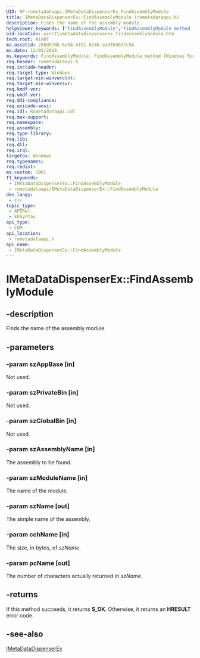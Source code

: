 ```yaml
---
UID: NF:rometadataapi.IMetaDataDispenserEx.FindAssemblyModule
title: IMetaDataDispenserEx::FindAssemblyModule (rometadataapi.h)
description: Finds the name of the assembly module.
helpviewer_keywords: ["FindAssemblyModule","FindAssemblyModule method [Windows Runtime]","FindAssemblyModule method [Windows Runtime]","IMetaDataDispenserEx interface","IMetaDataDispenserEx interface [Windows Runtime]","FindAssemblyModule method","IMetaDataDispenserEx.FindAssemblyModule","IMetaDataDispenserEx::FindAssemblyModule","rometadataapi/IMetaDataDispenserEx::FindAssemblyModule","winrt.imetadatadispenserex_findassemblymodule"]
old-location: winrt\imetadatadispenserex_findassemblymodule.htm
tech.root: WinRT
ms.assetid: 258d670b-6a94-4151-8746-a3df69677c5b
ms.date: 12/05/2018
ms.keywords: FindAssemblyModule, FindAssemblyModule method [Windows Runtime], FindAssemblyModule method [Windows Runtime],IMetaDataDispenserEx interface, IMetaDataDispenserEx interface [Windows Runtime],FindAssemblyModule method, IMetaDataDispenserEx.FindAssemblyModule, IMetaDataDispenserEx::FindAssemblyModule, rometadataapi/IMetaDataDispenserEx::FindAssemblyModule, winrt.imetadatadispenserex_findassemblymodule
req.header: rometadataapi.h
req.include-header: 
req.target-type: Windows
req.target-min-winverclnt: 
req.target-min-winversvr: 
req.kmdf-ver: 
req.umdf-ver: 
req.ddi-compliance: 
req.unicode-ansi: 
req.idl: Rometadataapi.idl
req.max-support: 
req.namespace: 
req.assembly: 
req.type-library: 
req.lib: 
req.dll: 
req.irql: 
targetos: Windows
req.typenames: 
req.redist: 
ms.custom: 19H1
f1_keywords:
 - IMetaDataDispenserEx::FindAssemblyModule
 - rometadataapi/IMetaDataDispenserEx::FindAssemblyModule
dev_langs:
 - c++
topic_type:
 - APIRef
 - kbSyntax
api_type:
 - COM
api_location:
 - rometadataapi.h
api_name:
 - IMetaDataDispenserEx::FindAssemblyModule
---
```


# IMetaDataDispenserEx::FindAssemblyModule


## -description

Finds the name of the assembly module.

## -parameters

### -param szAppBase [in]

Not used.

### -param szPrivateBin [in]

Not used.

### -param szGlobalBin [in]

Not used.

### -param szAssemblyName [in]

The assembly to be found.

### -param szModuleName [in]

The name of the module.

### -param szName [out]

The simple name of the assembly.

### -param cchName [in]

The size, in bytes, of <i>szName</i>.

### -param pcName [out]

The number of characters actually returned in <i>szName</i>.

## -returns

If this method succeeds, it returns <b xmlns:loc="http://microsoft.com/wdcml/l10n">S_OK</b>. Otherwise, it returns an <b xmlns:loc="http://microsoft.com/wdcml/l10n">HRESULT</b> error code.

## -see-also

<a href="/windows/desktop/api/rometadataapi/nn-rometadataapi-imetadatadispenserex">IMetaDataDispenserEx</a>

